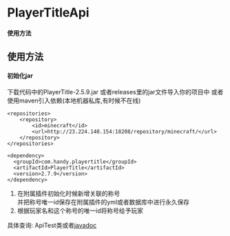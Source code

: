 # PlayerTitleApi

#### 使用方法

## 使用方法

#### 初始化jar
下载代码中的PlayerTitle-2.5.9.jar  或者releases里的jar文件导入你的项目中
或者使用maven引入依赖(本地机器私库,有时候不在线)

```
<repositories>
    <repository>
        <id>minecraft</id>
        <url>http://23.224.140.154:18208/repository/minecraft/</url>
    </repository>
</repositories>

<dependency>
  <groupId>com.handy.playertitle</groupId>
  <artifactId>PlayerTitle</artifactId>
  <version>2.7.9</version>
</dependency>
```

1. 在附属插件初始化时候新增关联的称号  
并把称号唯一id保存在附属插件的yml或者数据库中进行永久保存
2. 根据玩家名和这个称号的唯一id将称号给予玩家

具体查询: ApiTest类或者[javadoc](https://handy-git.github.io/PlayerTitleVersions/ "javadoc")
